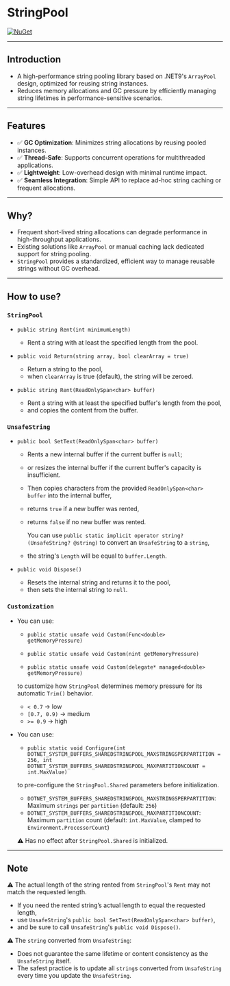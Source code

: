 # StringPool

[![NuGet](https://img.shields.io/nuget/v/StringPool.svg?style=flat-square)](https://www.nuget.org/packages/StringPool/)

---

## Introduction

- A high-performance string pooling library based on .NET9's `ArrayPool` design, optimized for reusing string instances.
- Reduces memory allocations and GC pressure by efficiently managing string lifetimes in performance-sensitive scenarios.

---

## Features

- ✅ **GC Optimization**: Minimizes string allocations by reusing pooled instances.
- ✅ **Thread-Safe**: Supports concurrent operations for multithreaded applications.
- ✅ **Lightweight**: Low-overhead design with minimal runtime impact.
- ✅ **Seamless Integration**: Simple API to replace ad-hoc string caching or frequent allocations.

---

## Why?

- Frequent short-lived string allocations can degrade performance in high-throughput applications.
- Existing solutions like `ArrayPool` or manual caching lack dedicated support for string pooling.
- `StringPool` provides a standardized, efficient way to manage reusable strings without GC overhead.

---

## How to use?

### `StringPool`

- `public string Rent(int minimumLength)`

  - Rent a string with at least the specified length from the pool.

- `public void Return(string array, bool clearArray = true)`

  - Return a string to the pool,
  - when `clearArray` is true (default), the string will be zeroed.

- `public string Rent(ReadOnlySpan<char> buffer)`

  - Rent a string with at least the specified buffer's length from the pool,
  - and copies the content from the buffer.

### `UnsafeString`

- `public bool SetText(ReadOnlySpan<char> buffer)`

  - Rents a new internal buffer if the current buffer is `null`;
  - or resizes the internal buffer if the current buffer's capacity is insufficient.
  - Then copies characters from the provided `ReadOnlySpan<char> buffer` into the internal buffer,
  - returns `true` if a new buffer was rented,
  - returns `false` if no new buffer was rented.

    You can use `public static implicit operator string?(UnsafeString? @string)` to convert an `UnsafeString` to a `string`,

  - the string's `Length` will be equal to `buffer.Length`.

- `public void Dispose()`

  - Resets the internal string and returns it to the pool,
  - then sets the internal string to `null`.

### `Customization`

- You can use:

  - `public static unsafe void Custom(Func<double> getMemoryPressure)`

  - `public static unsafe void Custom(nint getMemoryPressure)`

  - `public static unsafe void Custom(delegate* managed<double> getMemoryPressure)`

  to customize how `StringPool` determines memory pressure for its automatic `Trim()` behavior.

  - `< 0.7` -> low
  - `[0.7, 0.9)` -> medium
  - `>= 0.9` -> high

- You can use:

  - `public static void Configure(int DOTNET_SYSTEM_BUFFERS_SHAREDSTRINGPOOL_MAXSTRINGSPERPARTITION = 256, int DOTNET_SYSTEM_BUFFERS_SHAREDSTRINGPOOL_MAXPARTITIONCOUNT = int.MaxValue)`

  to pre-configure the `StringPool.Shared` parameters before initialization.

  - `DOTNET_SYSTEM_BUFFERS_SHAREDSTRINGPOOL_MAXSTRINGSPERPARTITION`: Maximum `strings` per `partition` (default: `256`)
  - `DOTNET_SYSTEM_BUFFERS_SHAREDSTRINGPOOL_MAXPARTITIONCOUNT`: Maximum `partition` count (default: `int.MaxValue`, clamped to `Environment.ProcessorCount`)

  ⚠️ Has no effect after `StringPool.Shared` is initialized.

---

## Note

⚠️ The actual length of the string rented from `StringPool`'s `Rent` may not match the requested length.

- If you need the rented string’s actual length to equal the requested length,
- use `UnsafeString`'s `public bool SetText(ReadOnlySpan<char> buffer)`,
- and be sure to call `UnsafeString`'s `public void Dispose()`.

⚠️ The `string` converted from `UnsafeString`:

- Does not guarantee the same lifetime or content consistency as the `UnsafeString` itself.
- The safest practice is to update all `string`s converted from `UnsafeString` every time you update the `UnsafeString`.